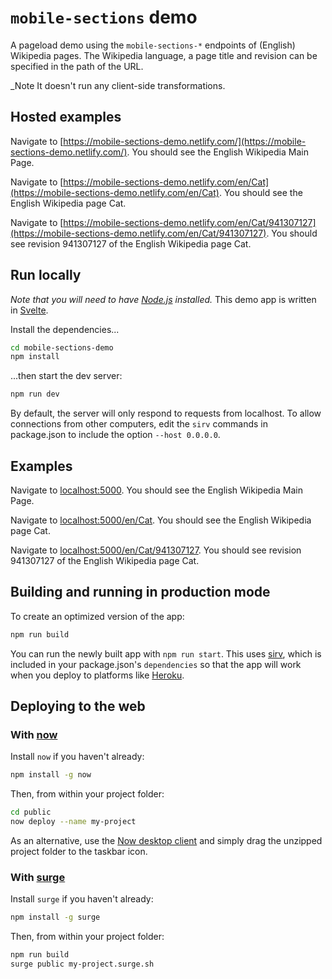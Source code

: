 # `mobile-sections` demo

A pageload demo using the `mobile-sections-*` endpoints of (English) Wikipedia pages.
The Wikipedia language, a page title and revision can be specified in the path of the URL.

_Note It doesn't run any client-side transformations.

## Hosted examples

Navigate to [https://mobile-sections-demo.netlify.com/](https://mobile-sections-demo.netlify.com/). You should see the English Wikipedia Main Page.

Navigate to [https://mobile-sections-demo.netlify.com/en/Cat](https://mobile-sections-demo.netlify.com/en/Cat). You should see the English Wikipedia page Cat.

Navigate to [https://mobile-sections-demo.netlify.com/en/Cat/941307127](https://mobile-sections-demo.netlify.com/en/Cat/941307127). You should see revision 941307127 of the English Wikipedia page Cat.

## Run locally

_Note that you will need to have [Node.js](https://nodejs.org) installed._
This demo app is written in [Svelte](https://svelte.dev/).

Install the dependencies...

```bash
cd mobile-sections-demo
npm install
```

...then start the dev server:

```bash
npm run dev
```

By default, the server will only respond to requests from localhost. To allow connections from other computers, edit the `sirv` commands in package.json to include the option `--host 0.0.0.0`.

## Examples

Navigate to [localhost:5000](http://localhost:5000). You should see the English Wikipedia Main Page.

Navigate to [localhost:5000/en/Cat](http://localhost:5000/en/Cat). You should see the English Wikipedia page Cat.

Navigate to [localhost:5000/en/Cat/941307127](http://localhost:5000/en/Cat/941307127). You should see revision 941307127 of the English Wikipedia page Cat.

## Building and running in production mode

To create an optimized version of the app:

```bash
npm run build
```

You can run the newly built app with `npm run start`. This uses [sirv](https://github.com/lukeed/sirv), which is included in your package.json's `dependencies` so that the app will work when you deploy to platforms like [Heroku](https://heroku.com).

## Deploying to the web

### With [now](https://zeit.co/now)

Install `now` if you haven't already:

```bash
npm install -g now
```

Then, from within your project folder:

```bash
cd public
now deploy --name my-project
```

As an alternative, use the [Now desktop client](https://zeit.co/download) and simply drag the unzipped project folder to the taskbar icon.

### With [surge](https://surge.sh/)

Install `surge` if you haven't already:

```bash
npm install -g surge
```

Then, from within your project folder:

```bash
npm run build
surge public my-project.surge.sh
```
